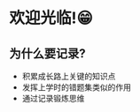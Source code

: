 # 欢迎光临!😁

## 为什么要记录? <a href="#ti-huan-homebrew-yuan" id="ti-huan-homebrew-yuan"></a>

* 积累成长路上关键的知识点
* 发挥上学时的错题集类似的作用
* 通过记录锻炼思维
